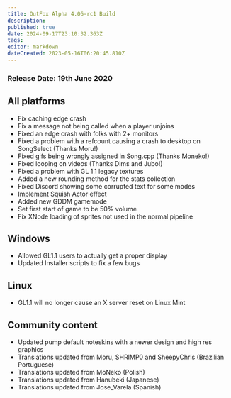 ```yaml
---
title: OutFox Alpha 4.06-rc1 Build
description: 
published: true
date: 2024-09-17T23:10:32.363Z
tags: 
editor: markdown
dateCreated: 2023-05-16T06:20:45.810Z
---
```


### Release Date: 19th June 2020

All platforms
-------------

*   Fix caching edge crash
*   Fix a message not being called when a player unjoins
*   Fixed an edge crash with folks with 2+ monitors
*   Fixed a problem with a refcount causing a crash to desktop on SongSelect (Thanks Moru!)
*   Fixed gifs being wrongly assigned in Song.cpp (Thanks Moneko!)
*   Fixed looping on videos (Thanks Dims and Jubo!)
*   Fixed a problem with GL 1.1 legacy textures
*   Added a new rounding method for the stats collection
*   Fixed Discord showing some corrupted text for some modes
*   Implement Squish Actor effect
*   Added new GDDM gamemode
*   Set first start of game to be 50% volume
*   Fix XNode loading of sprites not used in the normal pipeline

Windows
-------

*   Allowed GL1.1 users to actually get a proper display
*   Updated Installer scripts to fix a few bugs

Linux
-----

*   GL1.1 will no longer cause an X server reset on Linux Mint

Community content
-----------------

*   Updated pump default noteskins with a newer design and high res graphics
*   Translations updated from Moru, SHRIMP0 and SheepyChris (Brazilian Portuguese)
*   Translations updated from MoNeko (Polish)
*   Translations updated from Hanubeki (Japanese)
*   Translations updated from Jose\_Varela (Spanish)